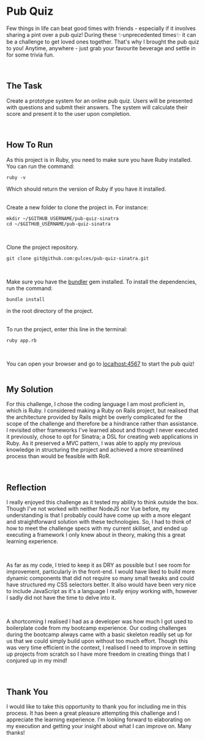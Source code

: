 # Pub Quiz
Few things in life can beat good times with friends - especially if it involves sharing a pint over a pub quiz! During these ✨unprecedented times✨ it can be a challenge to get loved ones together. That's why I brought the pub quiz to you! Anytime, anywhere - just grab your favourite beverage and settle in for some trivia fun.

<br>

## The Task
Create a prototype system for an online pub quiz. Users will be presented with questions and submit their answers. The system will calculate their score and present it to the user upon completion.

<br>

## How To Run
As this project is in Ruby, you need to make sure you have Ruby installed. You can run the command:
```
ruby -v
```
Which should return the version of Ruby if you have it installed.
<br>
<br>

Create a new folder to clone the project in. For instance:
```
mkdir ~/$GITHUB_USERNAME/pub-quiz-sinatra
cd ~/$GITHUB_USERNAME/pub-quiz-sinatra
```
<br>

Clone the project repository.
```
git clone git@github.com:gulces/pub-quiz-sinatra.git
```
<br>

Make sure you have the [bundler](https://bundler.io/) gem installed. To install the dependencies, run the command:
```
bundle install
```
in the root directory of the project.
<br>
<br>

To run the project, enter this line in the terminal:
```
ruby app.rb
```
<br>

You can open your browser and go to [localhost:4567](localhost:4567) to start the pub quiz!
<br>
<br>

## My Solution
For this challenge, I chose the coding language I am most proficient in, which is Ruby. I considered making a Ruby on Rails project, but realised that the architecture provided by Rails might be overly complicated for the scope of the challenge and therefore be a hindrance rather than assistance. I revisited other frameworks I've learned about and though I never executed it previously, chose to opt for Sinatra; a DSL for creating web applications in Ruby. As it preserved a MVC pattern, I was able to apply my previous knowledge in structuring the project and achieved a more streamlined process than would be feasible with RoR.

<br>

## Reflection
I really enjoyed this challenge as it tested my ability to think outside the box. Though I've not worked with neither NodeJS nor Vue before, my understanding is that I probably could have come up with a more elegant and straightforward solution with these technologies. So, I had to think of how to meet the challenge specs with my current skillset, and ended up executing a framework I only knew about in theory, making this a great learning experience.

<br>

As far as my code, I tried to keep it as DRY as possible but I see room for improvement, particularly in the front-end. I would have liked to build more dynamic components that did not require so many small tweaks and could have structured my CSS selectors better. It also would have been very nice to include JavaScript as it's a language I really enjoy working with, however I sadly did not have the time to delve into it.

<br>

A shortcoming I realised I had as a developer was how much I got used to boilerplate code from my bootcamp experience. Our coding challenges during the bootcamp always came with a basic skeleton readily set up for us that we could simply build upon without too much effort. Though this was very time efficient in the context, I realised I need to improve in setting up projects from scratch so I have more freedom in creating things that I conjured up in my mind!

<br>

## Thank You
I would like to take this opportunity to thank you for including me in this process. It has been a great pleasure attempting this challenge and I appreciate the learning experience. I'm looking forward to elaborating on my execution and getting your insight about what I can improve on. Many thanks!
